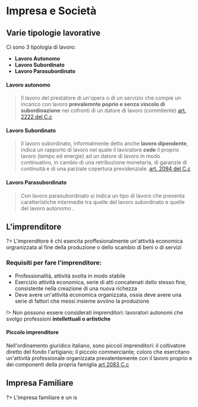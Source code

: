 # Impresa e Società


## Varie tipologie lavorative

Ci sono 3 tipologia di lavoro:

* **Lavoro Autonomo**
* **Lavoro Subordinato**
* **Lavoro Parasubordinato**

<!-- tabs:start -->

#### **Lavoro autonomo**

> Il lavoro del prestatore di un'opera o di un servizio che compie un incarico con lavoro **prevalemnte poprio e senza vincolo
di subordinazione** nei cofronti di un datore di lavoro (commitente) [art. 2222 del C.c](https://www.brocardi.it/codice-civile/libro-quinto/titolo-iii/capo-i/art2222.html)

#### **Lavoro Subordinato**

> Il lavoro subordinato, informalmente detto anche **lavoro dipendente**, indica un rapporto di lavoro nel quale il lavoratore **cede** il proprio lavoro (tempo ed energie) ad un datore di lavoro in modo continuativo, in cambio di una retribuzione monetaria, di garanzie di continuità e di una parziale copertura previdenziale. [art. 2094 del C.c](https://www.brocardi.it/codice-civile/libro-quinto/titolo-ii/capo-i/sezione-ii/art2094.html)

#### **Lavoro Parasubordinato**

> Con lavoro parasubordinato si indica un tipo di lavoro che presenta caratteristiche intermedie tra quelle del lavoro subordinato e quelle del lavoro autonomo .

<!-- tabs:end -->

## L'imprenditore

?> L'imprenditore è chi esercita proffesionalmente un'attività economica orgranizzata al fine della produzione o dello scambio di beni o di servizi

### Requisiti per fare l'imprenditore:

* Professionalità, attività svolta in modo stabile
* Esercizio attività economica, serie di atti concatenati dello stesso fine, consistente nella creazione di una nuova richezza
* Deve avere un'attività economica organizzata, ossia deve avere una serie di fattori che messi insieme avviino la produzione

!> Non possono essere considerati imprenditori: lavoratori autonomi che svolgo professioni **intellettuali o artistiche**

#### Piccolo imprenditore

Nell'ordinamento giuridico italiano, sono piccoli imprenditori: il coltivatore diretto del fondo l'artigiano; il piccolo commerciante; coloro che esercitano un'attività professionale organizzata prevalentemente con il lavoro proprio e dei componenti della propria famiglia [art 2083 C.c](https://www.brocardi.it/codice-civile/libro-quinto/titolo-ii/capo-i/sezione-i/art2083.html)

## Impresa Familiare

?> L'impresa familiare è un is